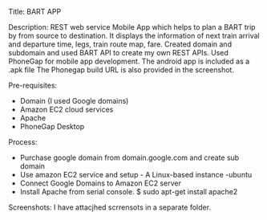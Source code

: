 Title: BART APP

Description: REST web service Mobile App which helps to plan a BART trip by from source to destination.
It displays the information of next train arrival and departure time, legs, train route map, fare. 
Created domain and subdomain and used BART API to create my own REST APIs.
Used PhoneGap for mobile app development.
The android app is included as a .apk file
The Phonegap build URL is also provided in the screenshot.

Pre-requisites:
- Domain (I used Google domains)
- Amazon EC2 cloud services
- Apache
- PhoneGap Desktop

Process:
- Purchase google domain from domain.google.com and create sub domain
- Use amazon EC2 service and setup - A Linux-based instance -ubuntu
- Connect Google Domains to Amazon EC2 server
- Install Apache from serial console. 
   $ sudo apt-get install apache2

Screenshots: I have attacjhed scrrensots in a separate folder.


